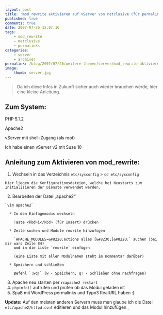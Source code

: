 ```yaml
---
layout: post
title: 'mod_rewrite aktivieren auf vServer von netclusive (für permalinks und RealURL)'
published: true
comments: true
date: 2007-07-26 12:07:16
tags:
    - mod_rewrite
    - netclusive
    - permalinks
categories:
    - server
    - archive!
permalink: /blog/2007/07/26/weitere-themen/server/mod_rewrite-aktivieren-auf-vserver-von-netclusive-fur-permalinks-und-realurl
image:
    thumb: server.jpg
---
```

> Da ich diese Infos in Zukunft sicher auch wieder brauchen werde, hier eine kleine Anleitung.

## Zum System:

PHP 5.1.2
  
Apache2
  
vServer mit shell-Zugang (als root)
  
Ich habe einen vServer v2 mit Suse 10

## Anleitung zum Aktivieren von mod_rewrite:

  1. Wechseln in das Verzeichnis `etc/sysconfig` > `cd etc/sysconfig`
  
    Hier liegen die Konfigurationsdateien, welche bei Neustarts zum Initialisieren der Dienste verwendet werden.
  2. Bearbeiten der Datei &#8222;apache2&#8220;
  
    `vim apache2`
  
      * In den Einfügemodus wechseln
  
        Taste <kbd>i</kbd> (für Insert) drücken
        
      * Zeile suchen und Module rewrite hinzufügen
  
        `APACHE_MODULES=&#8220;actions alias [&#8230;]&#8220;` suchen (bei mir wars Zeile 84) 
        und in die Liste `rewrite` einfügen
  
        (eine Liste mit allen Modulnamen steht im Kommentar darüber)
        
      * Speichern und schließen
 
        Befehl `:wq!` (w - Speichern; q! - Schließen ohne nachfragen)
  3. Apache neu starten per `rcapache2 restart`
  4. `phpinfo()` aufrufen und prüfen ob das Modul geladen ist
  5. Spaß mit WordPress permalinks und Typo3 RealURL haben :)

**Update:** Auf den meisten anderen Servern muss man glaube ich die Datei `etc/apache2/httpd.conf` editieren und das Modul hinzufügen._